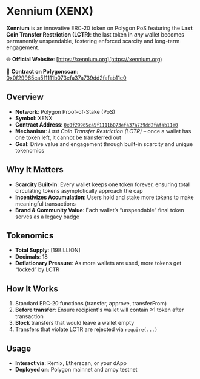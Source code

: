 # Xennium (XENX)

**Xennium** is an innovative ERC‑20 token on Polygon PoS featuring the **Last Coin Transfer Restriction (LCTR)**: the last token in *any* wallet becomes permanently unspendable, fostering enforced scarcity and long-term engagement.

🌐 **Official Website**: [https://xennium.org](https://xennium.org)

🔗 **Contract on Polygonscan**: [0x0f29965ca5f1111b073efa37a739dd2fafab11e0](https://polygonscan.com/token/0x0f29965ca5f1111b073efa37a739dd2fafab11e0)


## Overview

- **Network**: Polygon Proof-of-Stake (PoS)  
- **Symbol**: XENX
- **Contract Address**: [`0x0f29965ca5f1111b073efa37a739dd2fafab11e0`](https://polygonscan.com/token/0x0f29965ca5f1111b073efa37a739dd2fafab11e0)  
- **Mechanism**: *Last Coin Transfer Restriction (LCTR)* – once a wallet has one token left, it cannot be transferred out  
- **Goal**: Drive value and engagement through built-in scarcity and unique tokenomics

## Why It Matters

- **Scarcity Built-In**: Every wallet keeps one token forever, ensuring total circulating tokens asymptotically approach the cap  
- **Incentivizes Accumulation**: Users hold and stake more tokens to make meaningful transactions  
- **Brand & Community Value**: Each wallet’s “unspendable” final token serves as a legacy badge

## Tokenomics

- **Total Supply**: [19BILLION]  
- **Decimals**: 18    
- **Deflationary Pressure**: As more wallets are used, more tokens get “locked” by LCTR

## How It Works

1. Standard ERC‑20 functions (transfer, approve, transferFrom)  
2. **Before transfer**: Ensure recipient's wallet will contain ≥1 token after transaction  
3. **Block** transfers that would leave a wallet empty  
4. Transfers that violate LCTR are rejected via `require(...)`

## Usage

- **Interact via**: Remix, Etherscan, or your dApp  
- **Deployed on**: Polygon mainnet and amoy testnet
